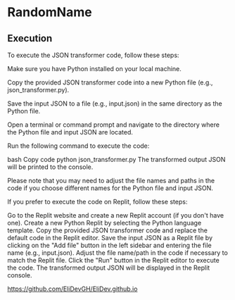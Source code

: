 # RandomName

## Execution

To execute the JSON transformer code, follow these steps:

Make sure you have Python installed on your local machine.

Copy the provided JSON transformer code into a new Python file (e.g., json_transformer.py).

Save the input JSON to a file (e.g., input.json) in the same directory as the Python file.

Open a terminal or command prompt and navigate to the directory where the Python file and input JSON are located.

Run the following command to execute the code:

bash
Copy code
python json_transformer.py
The transformed output JSON will be printed to the console.

Please note that you may need to adjust the file names and paths in the code if you choose different names for the Python file and input JSON.

If you prefer to execute the code on Replit, follow these steps:

Go to the Replit website and create a new Replit account (if you don't have one).
Create a new Python Replit by selecting the Python language template.
Copy the provided JSON transformer code and replace the default code in the Replit editor.
Save the input JSON as a Replit file by clicking on the "Add file" button in the left sidebar and entering the file name (e.g., input.json).
Adjust the file name/path in the code if necessary to match the Replit file.
Click the "Run" button in the Replit editor to execute the code.
The transformed output JSON will be displayed in the Replit console.

<https://github.com/EliDevGH/EliDev.github.io>